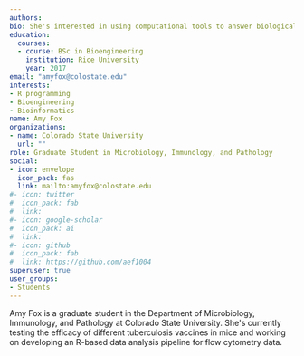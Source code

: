 ```yaml
---
authors:
bio: She's interested in using computational tools to answer biological questions.
education:
  courses:
  - course: BSc in Bioengineering
    institution: Rice University
    year: 2017
email: "amyfox@colostate.edu"
interests:
- R programming
- Bioengineering
- Bioinformatics
name: Amy Fox
organizations:
- name: Colorado State University
  url: ""
role: Graduate Student in Microbiology, Immunology, and Pathology
social:
- icon: envelope
  icon_pack: fas
  link: mailto:amyfox@colostate.edu
#- icon: twitter
#  icon_pack: fab
#  link: 
#- icon: google-scholar
#  icon_pack: ai
#  link: 
#- icon: github
#  icon_pack: fab
#  link: https://github.com/aef1004
superuser: true
user_groups:
- Students
---
```


Amy Fox is a graduate student in the Department of Microbiology, Immunology, and Pathology at Colorado State University. She's currently testing the efficacy of different tuberculosis vaccines in mice and working on developing an R-based data analysis pipeline for flow cytometry data. 